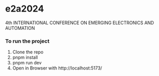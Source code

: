 # e2a2024
4th INTERNATIONAL CONFERENCE ON EMERGING ELECTRONICS AND AUTOMATION

### To run the project 
1. Clone the repo
2. pnpm install
3. pnpm run dev
4. Open in Browser with http://localhost:5173/
